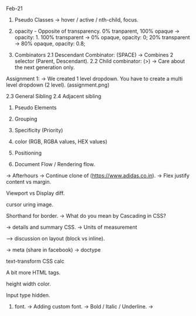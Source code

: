 Feb-21

1. Pseudo Classes
-> hover / active / nth-child, focus.

1. opacity - Opposite of transparency. 0% tranparent, 100% opaque -> opacity: 1.
100% transparent -> 0% opaque, opacity: 0;
20% transparent -> 80% opaque, opacity: 0.8;

2. Combinators
2.1 Descendant Combinator: (SPACE)
-> Combines 2 selector (Parent, Descendant).
2.2 Child combinator: (>)
-> Care about the next generation only.


Assignment 1:
-> We created 1 level dropdown. You have to create a multi level dropdown (2 level).
(assignment.png)



2.3 General Sibling
2.4 Adjacent sibling

1. Pseudo Elements
3. Grouping
4. Specificity (Priority)
5. color (RGB, RGBA values, HEX values)

6. Positioning
7. Document Flow / Rendering flow.


-> Afterhours -> Continue clone of (https://www.adidas.co.in).
-> Flex justify content vs margin.


Viewport vs Display diff.


cursor uring image.

Shorthand for border.
-> What do you mean by Cascading in CSS?



-> details and summary
CSS.
-> Units of measurement

--> discussion on layout (block vs inline).


-> meta (share in facebook)
-> doctype

text-transform CSS
calc

A bit more HTML tags.


height width color.


Input type hidden.


1. font.
-> Adding custom font.
-> Bold / Italic / Underline.
-> 